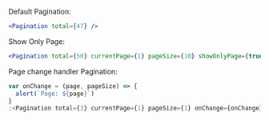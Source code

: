 Default Pagination:

```jsx
<Pagination total={47} />
```

Show Only Page:

```jsx
<Pagination total={50} currentPage={1} pageSize={10} showOnlyPage={true} />
```

Page change handler Pagination:

```jsx
var onChange = (page, pageSize) => {
  alert(`Page: ${page}`)
}
;<Pagination total={3} currentPage={1} pageSize={1} onChange={onChange} />
```

